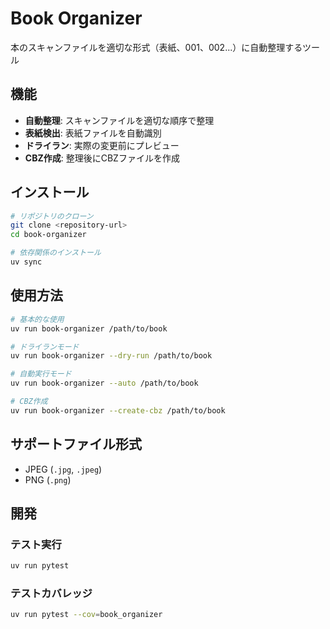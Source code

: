 # Book Organizer

本のスキャンファイルを適切な形式（表紙、001、002...）に自動整理するツール

## 機能

- **自動整理**: スキャンファイルを適切な順序で整理
- **表紙検出**: 表紙ファイルを自動識別
- **ドライラン**: 実際の変更前にプレビュー
- **CBZ作成**: 整理後にCBZファイルを作成

## インストール

```bash
# リポジトリのクローン
git clone <repository-url>
cd book-organizer

# 依存関係のインストール
uv sync
```

## 使用方法

```bash
# 基本的な使用
uv run book-organizer /path/to/book

# ドライランモード
uv run book-organizer --dry-run /path/to/book

# 自動実行モード
uv run book-organizer --auto /path/to/book

# CBZ作成
uv run book-organizer --create-cbz /path/to/book
```

## サポートファイル形式

- JPEG (`.jpg`, `.jpeg`)
- PNG (`.png`)

## 開発

### テスト実行

```bash
uv run pytest
```

### テストカバレッジ

```bash
uv run pytest --cov=book_organizer
```

